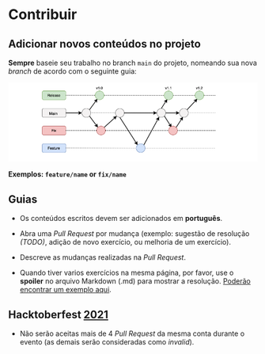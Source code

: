 # Contribuir

## Adicionar novos conteúdos no projeto

**Sempre** baseie seu trabalho no branch `main` do projeto, nomeando sua nova _branch_ de acordo com o seguinte guia:

![branchs](https://github.com/GuillaumeFalourd/useful-actions/blob/main/git-branchs.png)

**Exemplos: `feature/name` or `fix/name`**

## Guias

- Os conteúdos escritos devem ser adicionados em **português**.

- Abra uma _Pull Request_ por mudança (exemplo: sugestão de resolução _(TODO)_, adição de novo exercício, ou melhoria de um exercício).

- Descreve as mudanças realizadas na _Pull Request_.

- Quando tiver varios exercícios na mesma página, por favor, use o **spoiler** no arquivo Markdown (.md) para mostrar a resolução. [Poderão encontrar um exemplo aqui](https://gist.github.com/GuillaumeFalourd/9305b6372bc1ff7855004dcc83b6ff1d).


## Hacktoberfest [2021](https://hacktoberfest.digitalocean.com/?mkt_tok=MTEzLURUTi0yNjYAAAF_aezFqxkovZOmqb7afzTaFagFsG_4qSP84UeArzlcZBsmpwW6yiDQfa0-3tJGdR9r0qDVs0dbsWV9ZM9beINRTjAdlKL39k2G3UuwkFPY)

- Não serão aceitas mais de 4 _Pull Request_ da mesma conta durante o evento (as demais serão consideradas como _invalid_).
